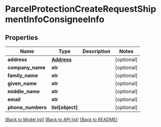 # ParcelProtectionCreateRequestShipmentInfoConsigneeInfo

## Properties
Name | Type | Description | Notes
------------ | ------------- | ------------- | -------------
**address** | [**Address**](Address.md) |  | [optional] 
**company_name** | **str** |  | [optional] 
**family_name** | **str** |  | [optional] 
**given_name** | **str** |  | [optional] 
**middle_name** | **str** |  | [optional] 
**email** | **str** |  | [optional] 
**phone_numbers** | **list[object]** |  | [optional] 

[[Back to Model list]](../README.md#documentation-for-models) [[Back to API list]](../README.md#documentation-for-api-endpoints) [[Back to README]](../README.md)


